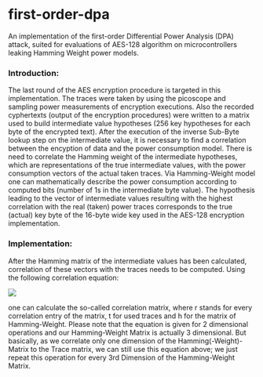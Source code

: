 first-order-dpa
===============

An implementation of the first-order Differential Power Analysis (DPA) attack, suited for evaluations of AES-128 algorithm on microcontrollers leaking Hamming Weight power models. 

### Introduction:
The last round of the AES encryption procedure is targeted in this implementation. The traces were taken by using the picoscope and sampling power measurements of encryption executions.
Also the recorded cyphertexts (output of the encryption procedures) were written to a matrix used to build intermediate value hypotheses (256 key hypotheses for each byte of the encrypted text).
After the execution of the inverse Sub-Byte lookup step on the intermediate value, it is necessary to find a correlation between the encyption of data and the power consumption model. There is need to correlate the Hamming weight of the intermediate hypotheses, which are representations of the true intermediate values, with the power consumption vectors of the actual taken traces. 
Via Hamming-Weight model one can mathematically describe the power consumption according to computed bits (number of 1s in the intermediate byte value). The hypothesis leading to the vector of intermediate values resulting with the highest correlation with the real (taken) power traces corresponds to the true (actual) key byte
of the 16-byte wide key used in the AES-128 encryption implementation.

### Implementation:

After the Hamming matrix of the intermediate values has been calculated, correlation of these vectors with the traces needs to be computed. Using the following correlation equation:

<a href="http://imgur.com/7CGew9v"><img src="http://i.imgur.com/7CGew9v.png"/></a>

one can calculate the so-called correlation matrix, where r stands for every correlation entry of the matrix, t for used traces and h for the matrix of Hamming-Weight. Please note that the equation is given for 2 dimensional operations and our Hamming-Weight Matrix is actually 3 dimensional. But basically, as we correlate only one dimension of the Hamming(-Weight)-Matrix to the Trace matrix, we can still use this equation above; we just repeat this operation for every 3rd Dimension of the Hamming-Weight Matrix.






